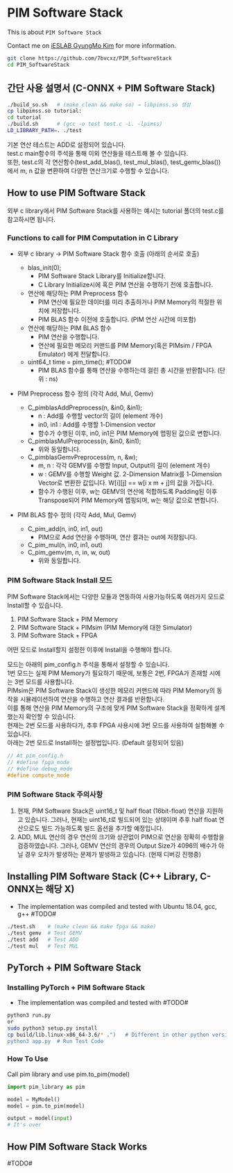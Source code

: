 # PIM Software Stack
This is about `PIM Software Stack`

Contact me on [iESLAB GyungMo Kim](mailto:7bvcxz@gmail.com) for more information.

``` bash
git clone https://github.com/7bvcxz/PIM_SoftwareStack
cd PIM_SoftwareStack
```

## 간단 사용 설명서 (C-ONNX + PIM Software Stack)
``` bash
./build_so.sh   # (make clean && make so) → libpimss.so 생성
cp libpimss.so tutorial:
cd tutorial
./build.sh      # (gcc -o test test.c -L. -lpimss)
LD_LIBRARY_PATH=. ./test
```
기본 연산 테스트는 ADD로 설정되어 있습니다.  
test.c main함수의 주석을 통해 이외 연산들을 테스트해 볼 수 있습니다.  
또한, test.c의 각 연산함수(test_add_blas(), test_mul_blas(), test_gemv_blas())에서 m, n 값을 변환하여 다양한 연산크기로 수행할 수 있습니다.

## How to use PIM Software Stack
외부 c library에서 PIM Software Stack를 사용하는 예시는 tutorial 폴더의 test.c를 참고하시면 됩니다.
### Functions to call for PIM Computation in C Library
* 외부 c library →  PIM Software Stack 함수 호출 (아래의 순서로 호출)
  * blas_init(0);
    * PIM Software Stack Library를 Initialize합니다.
    * C Library Initialize시에 혹은 PIM 연산을 수행하기 전에 호출합니다.
  * 연산에 해당하는 PIM Preprocess 함수
    * PIM 연산에 필요한 데이터를 미리 추출하거나 PIM Memory의 적절한 위치에 저장합니다.
    * PIM BLAS 함수 이전에 호출합니다. (PIM 연산 시간에 미포함)
  * 연산에 해당하는 PIM BLAS 함수
    * PIM 연산을 수행합니다.
    * 연산에 필요한 메모리 커맨드를 PIM Memory(혹은 PIMsim / FPGA Emulator) 에게 전달합니다.
  * uint64_t time = pim_time();  #TODO#
    * PIM BLAS 함수를 통해 연산을 수행하는데 걸린 총 시간을 반환합니다. (단위 : ns)
 
* PIM Preprocess 함수 정의 (각각 Add, Mul, Gemv)
  * C_pimblasAddPreprocess(n, &in0, &in1);
    * n : Add를 수행할 vector의 길이 (element 개수)
    * in0, in1 : Add를 수행할 1-Dimension vector
    * 함수가 수행된 이후, in0, in1은 PIM Memory에 맵핑된 값으로 변합니다.
  * C_pimblasMulPreprocess(n, &in0, &in1);
    * 위와 동일합니다.
  * C_pimblasGemvPreprocess(m, n, &w);
    * m, n : 각각 GEMV를 수행할 Input, Output의 길이 (element 개수)
    * w : GEMV를 수행할 Weight 값. 2-Dimension Matrix를 1-Dimension Vector로 변환한 값입니다. W[i][j] == w[i x m + j]의 값을 가집니다.
    * 함수가 수행된 이후, w는 GEMV의 연산에 적합하도록 Padding된 이후 Transpose되어 PIM Memory에 맵핑되며, w는 해당 값으로 변합니다.
* PIM BLAS 함수 정의 (각각 Add, Mul, Gemv)
  * C_pim_add(n, in0, in1, out)
    * PIM으로 Add 연산을 수행하며, 연산 결과는 out에 저장됩니다.
  * C_pim_mul(n, in0, in1, out)
  * C_pim_gemv(m, n, in, w, out)
    * 위와 동일합니다.

### PIM Software Stack Install 모드
PIM Software Stack에서는 다양한 모듈과 연동하여 사용가능하도록 여러가지 모드로 Install할 수 있습니다.
1. PIM Software Stack + PIM Memory
2. PIM Software Stack + PIMsim (PIM Memory에 대한 Simulator)
3. PIM Software Stack + FPGA

어떤 모드로 Install할지 설정한 이후에 Install을 수행해야 합니다.

모드는 아래의 pim_config.h 주석을 통해서 설정할 수 있습니다.  
1번 모드는 실제 PIM Memory가 필요하기 때문에, 보통은 2번, FPGA가 존재할 시에는 3번 모드를 사용합니다.  
PIMsim은 PIM Software Stack이 생성한 메모리 커맨드에 따라 PIM Memory의 동작을 시뮬레이션하여 연산을 수행하고 연산 결과를 반환합니다.  
이를 통해 연산을 PIM Memory의 구조에 맞게 PIM Software Stack을 정확하게 설계했는지 확인할 수 있습니다.  
현재는 2번 모드를 사용하다가, 추후 FPGA 사용시에 3번 모드를 사용하여 실험해볼 수 있습니다.  
아래는 2번 모드로 Install하는 설정법입니다. (Default 설정되어 있음)  

``` cpp
// At pim_config.h
// #define fpga_mode
// #define debug_mode
#define compute_mode
```

### PIM Software Stack 주의사항
1. 현재, PIM Software Stack은 uint16_t 및 half float (16bit-float) 연산을 지원하고 있습니다. 그러나, 현재는 uint16_t로 빌드되어 있는 상태이며 추후 half float 연산으로도 빌드 가능하도록 빌드 옵션을 추가할 예정입니다.
2. ADD, MUL 연산의 경우 연산의 크기와 상관없이 PIM으로 연산을 정확히 수행함을 검증하였습니다. 그러나, GEMV 연산의 경우의 Output Size가 4096의 배수가 아닐 경우 오차가 발생하는 문제가 발생하고 있습니다. (현재 디버깅 진행중)

## Installing PIM Software Stack (C++ Library, C-ONNX는 해당 X)
* The implementation was compiled and tested with Ubuntu 18.04, gcc, g++ #TODO#

``` bash
./test.sh    # (make clean && make fpga && make)
./test gemv  # Test GEMV
./test add   # Test ADD
./test mul   # Test MUL
```

## PyTorch + PIM Software Stack
### Installing PyTorch + PIM Software Stack
* The implementation was compiled and tested with #TODO#
``` bash
python3 run.py
or
sudo python3 setup.py install
cp build/lib.linux-x86_64-3.6/* .")   # Different in other python versions (Need to check file name)
python3 app.py  # Run Test Code
```

### How To Use
Call pim library and use pim.to_pim(model)
``` python
import pim_library as pim

model = MyModel()
model = pim.to_pim(model)

output = model(input)
# It's over
```

## How PIM Software Stack Works
#TODO#



